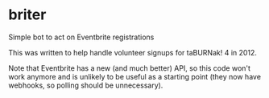 # briter
Simple bot to act on Eventbrite registrations

This was written to help handle volunteer signups for taBURNak! 4 in 2012.

Note that Eventbrite has a new (and much better) API, so this code won't work anymore and is unlikely to be useful as a starting point (they now have webhooks, so polling should be unnecessary).
